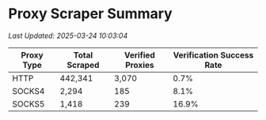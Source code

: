 # Proxy Scraper Summary

_Last Updated: 2025-03-24 10:03:04_

| Proxy Type | Total Scraped | Verified Proxies | Verification Success Rate |
|------------|--------------|------------------|--------------------------|
| HTTP | 442,341 | 3,070 | 0.7% |
| SOCKS4 | 2,294 | 185 | 8.1% |
| SOCKS5 | 1,418 | 239 | 16.9% |
